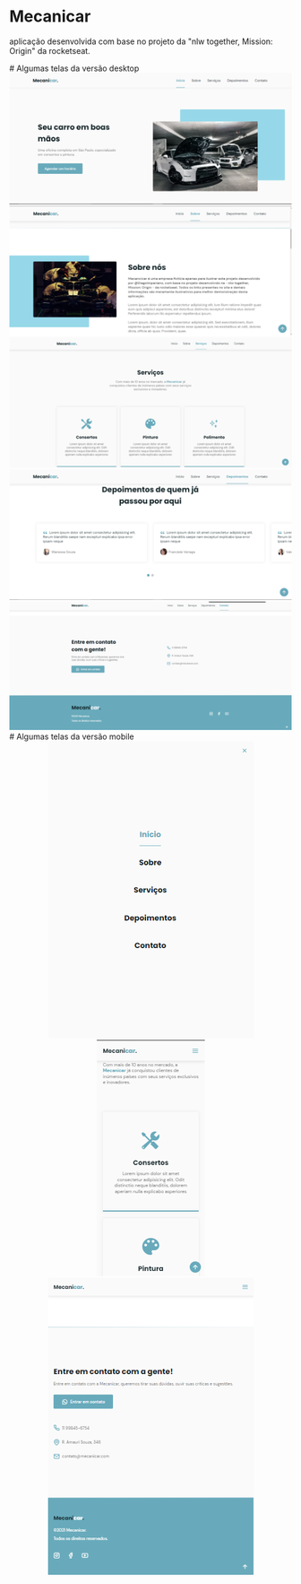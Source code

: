 # Mecanicar
aplicação desenvolvida com base no projeto  da "nlw together, Mission: Origin" da rocketseat.

<div>
  # Algumas telas da versão desktop
  <img src="https://github.com/DiegoImperiano/Mecanicar/blob/main/mecanicar-magens/section-inicio.png"/>
  <img src="https://github.com/DiegoImperiano/Mecanicar/blob/main/mecanicar-magens/section-sobre.png"/>
  <img src="https://github.com/DiegoImperiano/Mecanicar/blob/main/mecanicar-magens/section-servicos.png"/>
  <img src="https://github.com/DiegoImperiano/Mecanicar/blob/main/mecanicar-magens/section-comentarios.png"/>
  <img src="https://github.com/DiegoImperiano/Mecanicar/blob/main/mecanicar-magens/section-contato.png"/>

 </div>  
 # Algumas telas da versão mobile
  <div align="center">
  
  <img src="https://github.com/DiegoImperiano/Mecanicar/blob/main/mecanicar-magens/menu-mobile.png"/>
  <img src="https://github.com/DiegoImperiano/Mecanicar/blob/main/mecanicar-magens/servicos-mobile.png"/>
  <img src="https://github.com/DiegoImperiano/Mecanicar/blob/main/mecanicar-magens/contato-mobile.png"/>

</div>
